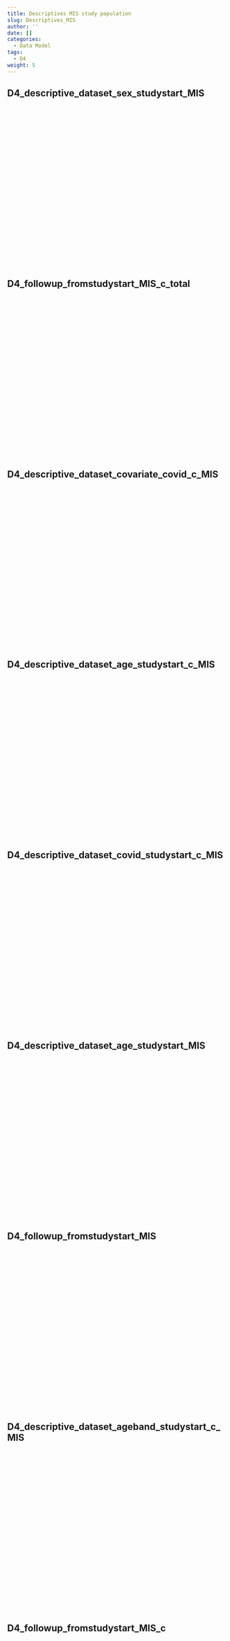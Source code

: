 ```yaml
---
title: Descriptives MIS study population
slug: Descriptives_MIS
author: ''
date: []
categories:
  - Data Model
tags:
  - D4
weight: 5
---
```


<script src="{{< blogdown/postref >}}index.en_files/core-js/shim.min.js"></script>
<script src="{{< blogdown/postref >}}index.en_files/react/react.min.js"></script>
<script src="{{< blogdown/postref >}}index.en_files/react/react-dom.min.js"></script>
<script src="{{< blogdown/postref >}}index.en_files/reactwidget/react-tools.js"></script>
<script src="{{< blogdown/postref >}}index.en_files/htmlwidgets/htmlwidgets.js"></script>
<script src="{{< blogdown/postref >}}index.en_files/reactable-binding/reactable.js"></script>
## D4_descriptive_dataset_sex_studystart_MIS
<div align="center">
<div id="htmlwidget-1" class="reactable html-widget" style="width:auto;height:300px;"></div>
<script type="application/json" data-for="htmlwidget-1">{"x":{"tag":{"name":"Reactable","attribs":{"data":{"Name":["Datasource","Sex_male","Sex_female"],"Description":[null,"Number of subjects","Number of subjects"],"format":["character","integer","integer"],"vocabulary":["ARS BIFAP CPRD PHARMO",null,null],"comments":[null,null,null]},"columns":[{"accessor":"Name","name":"Name","type":"character"},{"accessor":"Description","name":"Description","type":"character"},{"accessor":"format","name":"format","type":"character"},{"accessor":"vocabulary","name":"vocabulary","type":"character"},{"accessor":"comments","name":"comments","type":"logical"}],"sortable":false,"searchable":true,"defaultPageSize":3,"paginationType":"numbers","showPageInfo":true,"minRows":1,"highlight":true,"bordered":true,"striped":true,"style":{"maxWidth":650},"height":"300px","dataKey":"a7f88a8df276cb194c5f8c5bfc0d3e8f","key":"a7f88a8df276cb194c5f8c5bfc0d3e8f"},"children":[]},"class":"reactR_markup"},"evals":[],"jsHooks":[]}</script>
<br/>
<br/>
<br/>
<br/>
</div>

## D4_followup_fromstudystart_MIS_c_total
<div align="center">
<div id="htmlwidget-2" class="reactable html-widget" style="width:auto;height:300px;"></div>
<script type="application/json" data-for="htmlwidget-2">{"x":{"tag":{"name":"Reactable","attribs":{"data":{"Name":["total"],"Description":[null],"format":["integer"],"vocabulary":[null],"comments":[null]},"columns":[{"accessor":"Name","name":"Name","type":"character"},{"accessor":"Description","name":"Description","type":"logical"},{"accessor":"format","name":"format","type":"character"},{"accessor":"vocabulary","name":"vocabulary","type":"logical"},{"accessor":"comments","name":"comments","type":"logical"}],"sortable":false,"searchable":true,"defaultPageSize":1,"paginationType":"numbers","showPageInfo":true,"minRows":1,"highlight":true,"bordered":true,"striped":true,"style":{"maxWidth":650},"height":"300px","dataKey":"b6f17e3a19306a8116be2232c474c0c2","key":"b6f17e3a19306a8116be2232c474c0c2"},"children":[]},"class":"reactR_markup"},"evals":[],"jsHooks":[]}</script>
<br/>
<br/>
<br/>
<br/>
</div>

## D4_descriptive_dataset_covariate_covid_c_MIS
<div align="center">
<div id="htmlwidget-3" class="reactable html-widget" style="width:auto;height:300px;"></div>
<script type="application/json" data-for="htmlwidget-3">{"x":{"tag":{"name":"Reactable","attribs":{"data":{"Name":["Datasource","risk_factor","immunosuppressants","any_risk_factors"],"Description":[null,"CV Cancer CLD HIV CKD Diabetes Obesity Sicklecell ;","proxy drug prior to date_vax1",null],"format":["character","integer","integer","integer"],"vocabulary":["ARS BIFAP CPRD PHARMO","Sum yes","Sum yes",null],"comments":[null,null,null,null]},"columns":[{"accessor":"Name","name":"Name","type":"character"},{"accessor":"Description","name":"Description","type":"character"},{"accessor":"format","name":"format","type":"character"},{"accessor":"vocabulary","name":"vocabulary","type":"character"},{"accessor":"comments","name":"comments","type":"logical"}],"sortable":false,"searchable":true,"defaultPageSize":4,"paginationType":"numbers","showPageInfo":true,"minRows":1,"highlight":true,"bordered":true,"striped":true,"style":{"maxWidth":650},"height":"300px","dataKey":"14377abdc35aaea4fc00f7a64306afbe","key":"14377abdc35aaea4fc00f7a64306afbe"},"children":[]},"class":"reactR_markup"},"evals":[],"jsHooks":[]}</script>
<br/>
<br/>
<br/>
<br/>
</div>

## D4_descriptive_dataset_age_studystart_c_MIS
<div align="center">
<div id="htmlwidget-4" class="reactable html-widget" style="width:auto;height:300px;"></div>
<script type="application/json" data-for="htmlwidget-4">{"x":{"tag":{"name":"Reactable","attribs":{"data":{"Name":["Datasource","Followup","Age_P25","Age_P50","Age_p75","Age_mean","Age_min","Age_max"],"Description":[null,"Person days of follow-up summed across all subjects in the study population (study_exit-study_entry)","Age at entry of cohort, 25th percentile of distribution","Age at entry of cohort, 50th percentile of distribution","Age at entry of cohort, 75th percentile of distribution","Age at entry of cohort, mean of distribution","Age at entry of cohort, minimum of distribution","Age at entry of cohort, maximum of distribution"],"format":["character","numeric","Numeric (in years), no decimals","Numeric (in years), 2 decimals","Numeric (in years), 2 decimals","Numeric (in years), 2 decimals","Numeric (in years), 2 decimals","Numeric (in years), 2 decimals"],"vocabulary":["ARS BIFAP CPRD PHARMO",null,null,null,null,null,null,null],"comments":[null,null,null,null,null,null,null,null]},"columns":[{"accessor":"Name","name":"Name","type":"character"},{"accessor":"Description","name":"Description","type":"character"},{"accessor":"format","name":"format","type":"character"},{"accessor":"vocabulary","name":"vocabulary","type":"character"},{"accessor":"comments","name":"comments","type":"logical"}],"sortable":false,"searchable":true,"defaultPageSize":8,"paginationType":"numbers","showPageInfo":true,"minRows":1,"highlight":true,"bordered":true,"striped":true,"style":{"maxWidth":650},"height":"300px","dataKey":"e0160b90eb5d8a89940e7eaad2362c27","key":"e0160b90eb5d8a89940e7eaad2362c27"},"children":[]},"class":"reactR_markup"},"evals":[],"jsHooks":[]}</script>
<br/>
<br/>
<br/>
<br/>
</div>

## D4_descriptive_dataset_covid_studystart_c_MIS
<div align="center">
<div id="htmlwidget-5" class="reactable html-widget" style="width:auto;height:300px;"></div>
<script type="application/json" data-for="htmlwidget-5">{"x":{"tag":{"name":"Reactable","attribs":{"data":{"Name":["Datasource","2020-04","2020-05","2020-06","2020-07","2020-09","2020-10","2020-11","2020-12","2021-01","2021-02","2021-03","2021-04","2021-05"],"Description":["character","integer","integer","integer","integer","integer","integer","integer","integer","integer","integer","integer","integer","integer"],"format":[null,null,null,null,null,null,null,null,null,null,null,null,null,null],"vocabulary":[null,null,null,null,null,null,null,null,null,null,null,null,null,null],"comments":[null,null,null,null,null,null,null,null,null,null,null,null,null,null]},"columns":[{"accessor":"Name","name":"Name","type":"character"},{"accessor":"Description","name":"Description","type":"character"},{"accessor":"format","name":"format","type":"logical"},{"accessor":"vocabulary","name":"vocabulary","type":"logical"},{"accessor":"comments","name":"comments","type":"logical"}],"sortable":false,"searchable":true,"defaultPageSize":14,"paginationType":"numbers","showPageInfo":true,"minRows":1,"highlight":true,"bordered":true,"striped":true,"style":{"maxWidth":650},"height":"300px","dataKey":"f48a21900d1b76ddb89dcc2b00ea3c69","key":"f48a21900d1b76ddb89dcc2b00ea3c69"},"children":[]},"class":"reactR_markup"},"evals":[],"jsHooks":[]}</script>
<br/>
<br/>
<br/>
<br/>
</div>

## D4_descriptive_dataset_age_studystart_MIS
<div align="center">
<div id="htmlwidget-6" class="reactable html-widget" style="width:auto;height:300px;"></div>
<script type="application/json" data-for="htmlwidget-6">{"x":{"tag":{"name":"Reactable","attribs":{"data":{"Name":["Datasource","Followup","Age_P25","Age_P50","Age_p75","Age_mean","Age_min","Age_max"],"Description":[null,"Person days of follow-up summed across all subjects in the study population (study_exit-study_entry)","Age at entry of cohort, 25th percentile of distribution","Age at entry of cohort, 50th percentile of distribution","Age at entry of cohort, 75th percentile of distribution","Age at entry of cohort, mean of distribution","Age at entry of cohort, minimum of distribution","Age at entry of cohort, maximum of distribution"],"format":["character","numeric","Numeric (in years), no decimals","Numeric (in years), 2 decimals","Numeric (in years), 2 decimals","Numeric (in years), 2 decimals","Numeric (in years), 2 decimals","Numeric (in years), 2 decimals"],"vocabulary":["ARS BIFAP CPRD PHARMO",null,null,null,null,null,null,null],"comments":[null,null,null,null,null,null,null,null]},"columns":[{"accessor":"Name","name":"Name","type":"character"},{"accessor":"Description","name":"Description","type":"character"},{"accessor":"format","name":"format","type":"character"},{"accessor":"vocabulary","name":"vocabulary","type":"character"},{"accessor":"comments","name":"comments","type":"logical"}],"sortable":false,"searchable":true,"defaultPageSize":8,"paginationType":"numbers","showPageInfo":true,"minRows":1,"highlight":true,"bordered":true,"striped":true,"style":{"maxWidth":650},"height":"300px","dataKey":"e0160b90eb5d8a89940e7eaad2362c27","key":"e0160b90eb5d8a89940e7eaad2362c27"},"children":[]},"class":"reactR_markup"},"evals":[],"jsHooks":[]}</script>
<br/>
<br/>
<br/>
<br/>
</div>

## D4_followup_fromstudystart_MIS
<div align="center">
<div id="htmlwidget-7" class="reactable html-widget" style="width:auto;height:300px;"></div>
<script type="application/json" data-for="htmlwidget-7">{"x":{"tag":{"name":"Reactable","attribs":{"data":{"Name":["Datasource","Followup_males","Followup_females","AgeCat_0-4","AgeCat_5-11","AgeCat_12-17","AgeCat_18-24","AgeCat_25-29","AgeCat_30-39","AgeCat_40-49","AgeCat_50-59","AgeCat_60-69","AgeCat_70-79","Agecat_80+"],"Description":[null,"Follow_up days for males","Follow_up days for females","Follow_up days population 0-4 years of age at cohort entry","Follow_up days population 5-11 years of age at cohort entry","Follow_up days population 12-17 years of age at cohort entry","Follow_up days population 18-24 years of age at cohort entry","Follow_up days population 25-29 years of age at cohort entry","Follow_up days population 30-39 years of age at cohort entry","Follow_up days population 40-49 years of age at cohort entry","Follow_up days population 50-59 years of age at cohort entry","Follow_up days population 60-69 years of age at cohort entry","Follow_up days population 70-79 years of age at cohort entry","Follow_up days population 80+ years of age at cohort entry"],"format":["character","Numeric","Numeric","Integer","Integer","Integer","Integer","Integer","Integer","Integer","Integer","Integer","Integer","Integer"],"vocabulary":[null,"Days between End_fup_study-Start_fup_study for males","Days between End_fup_study-Start_fup_study for females",null,null,null,null,null,null,null,null,null,null,null],"comments":[null,null,null,null,null,null,null,null,null,null,null,null,null,null]},"columns":[{"accessor":"Name","name":"Name","type":"character"},{"accessor":"Description","name":"Description","type":"character"},{"accessor":"format","name":"format","type":"character"},{"accessor":"vocabulary","name":"vocabulary","type":"character"},{"accessor":"comments","name":"comments","type":"logical"}],"sortable":false,"searchable":true,"defaultPageSize":14,"paginationType":"numbers","showPageInfo":true,"minRows":1,"highlight":true,"bordered":true,"striped":true,"style":{"maxWidth":650},"height":"300px","dataKey":"f01c89d89f0ce588a17a54b8c98c09c7","key":"f01c89d89f0ce588a17a54b8c98c09c7"},"children":[]},"class":"reactR_markup"},"evals":[],"jsHooks":[]}</script>
<br/>
<br/>
<br/>
<br/>
</div>

## D4_descriptive_dataset_ageband_studystart_c_MIS
<div align="center">
<div id="htmlwidget-8" class="reactable html-widget" style="width:auto;height:300px;"></div>
<script type="application/json" data-for="htmlwidget-8">{"x":{"tag":{"name":"Reactable","attribs":{"data":{"Name":["Datasource","Type_vax1","AgeCat_0-4","AgeCat_5-11","AgeCat_12-17","AgeCat_18-24","AgeCat_25-29","AgeCat_30-39","AgeCat_40-49","AgeCat_50-59","AgeCat_60-69","AgeCat_70-79","Agecat_80+"],"Description":[null,"Type vaccine dose 1","Number of subjects start vaccination age_vax 12-15","Number of subjects start vaccination age_vax 12-16","Number of subjects start vaccination age_vax 12-17","Number of subjects start vaccination age_vax1 18-24","Number of subjects start vaccination age_vax1 25-29","Number of subjects start vaccination age_vax1 30-39","Number of subjects start vaccination age_vax1 40-49","Number of subjects start vaccination age_vax1 50-59","Number of subjects start vaccination age_vax1 60-69","Number of subjects start vaccination age_vax1 70-79","Number of subjects start vaccination age_vax1 80+"],"format":["character","character","Integer","Integer","Integer","Integer","Integer","Integer","Integer","Integer","Integer","Integer","Integer"],"vocabulary":[null,null,null,null,null,null,null,null,null,null,null,null,null],"comments":[null,null,null,null,null,null,null,null,null,null,null,null,null]},"columns":[{"accessor":"Name","name":"Name","type":"character"},{"accessor":"Description","name":"Description","type":"character"},{"accessor":"format","name":"format","type":"character"},{"accessor":"vocabulary","name":"vocabulary","type":"logical"},{"accessor":"comments","name":"comments","type":"logical"}],"sortable":false,"searchable":true,"defaultPageSize":13,"paginationType":"numbers","showPageInfo":true,"minRows":1,"highlight":true,"bordered":true,"striped":true,"style":{"maxWidth":650},"height":"300px","dataKey":"8397b0bdfd16d84a29f1fef27809bda4","key":"8397b0bdfd16d84a29f1fef27809bda4"},"children":[]},"class":"reactR_markup"},"evals":[],"jsHooks":[]}</script>
<br/>
<br/>
<br/>
<br/>
</div>

## D4_followup_fromstudystart_MIS_c
<div align="center">
<div id="htmlwidget-9" class="reactable html-widget" style="width:auto;height:300px;"></div>
<script type="application/json" data-for="htmlwidget-9">{"x":{"tag":{"name":"Reactable","attribs":{"data":{"Name":["Datasource","AgeCat_0-4","AgeCat_5-11","AgeCat_12-17","AgeCat_18-24","AgeCat_25-29","AgeCat_30-39","AgeCat_40-49","AgeCat_50-59","AgeCat_60-69","AgeCat_70-79","Agecat_80+"],"Description":[null,"Follow_up days population 0-4 years of age at cohort entry","Follow_up days population 5-11 years of age at cohort entry","Follow_up days population 12-17 years of age at cohort entry","Follow_up days population 18-24 years of age at cohort entry","Follow_up days population 25-29 years of age at cohort entry","Follow_up days population 30-39 years of age at cohort entry","Follow_up days population 40-49 years of age at cohort entry","Follow_up days population 50-59 years of age at cohort entry","Follow_up days population 60-69 years of age at cohort entry","Follow_up days population 70-79 years of age at cohort entry","Follow_up days population 80+ years of age at cohort entry"],"format":["character","Integer","Integer","Integer","Integer","Integer","Integer","Integer","Integer","Integer","Integer","Integer"],"vocabulary":[null,null,null,null,null,null,null,null,null,null,null,null],"comments":[null,null,null,null,null,null,null,null,null,null,null,null]},"columns":[{"accessor":"Name","name":"Name","type":"character"},{"accessor":"Description","name":"Description","type":"character"},{"accessor":"format","name":"format","type":"character"},{"accessor":"vocabulary","name":"vocabulary","type":"logical"},{"accessor":"comments","name":"comments","type":"logical"}],"sortable":false,"searchable":true,"defaultPageSize":12,"paginationType":"numbers","showPageInfo":true,"minRows":1,"highlight":true,"bordered":true,"striped":true,"style":{"maxWidth":650},"height":"300px","dataKey":"d9fe999300ca446e756e0b5dc708e217","key":"d9fe999300ca446e756e0b5dc708e217"},"children":[]},"class":"reactR_markup"},"evals":[],"jsHooks":[]}</script>
<br/>
<br/>
<br/>
<br/>
</div>

## D4_descriptive_dataset_ageband_studystart_MIS
<div align="center">
<div id="htmlwidget-10" class="reactable html-widget" style="width:auto;height:300px;"></div>
<script type="application/json" data-for="htmlwidget-10">{"x":{"tag":{"name":"Reactable","attribs":{"data":{"Name":["Datasource","Type_vax1","AgeCat_0-4","AgeCat_5-11","AgeCat_12-17","AgeCat_18-24","AgeCat_25-29","AgeCat_30-39","AgeCat_40-49","AgeCat_50-59","AgeCat_60-69","AgeCat_70-79","Agecat_80+"],"Description":[null,"Type vaccine dose 1","Number of subjects start vaccination age_vax 12-15","Number of subjects start vaccination age_vax 12-16","Number of subjects start vaccination age_vax 12-17","Number of subjects start vaccination age_vax1 18-24","Number of subjects start vaccination age_vax1 25-29","Number of subjects start vaccination age_vax1 30-39","Number of subjects start vaccination age_vax1 40-49","Number of subjects start vaccination age_vax1 50-59","Number of subjects start vaccination age_vax1 60-69","Number of subjects start vaccination age_vax1 70-79","Number of subjects start vaccination age_vax1 80+"],"format":["character","character","Integer","Integer","Integer","Integer","Integer","Integer","Integer","Integer","Integer","Integer","Integer"],"vocabulary":[null,null,null,null,null,null,null,null,null,null,null,null,null],"comments":[null,null,null,null,null,null,null,null,null,null,null,null,null]},"columns":[{"accessor":"Name","name":"Name","type":"character"},{"accessor":"Description","name":"Description","type":"character"},{"accessor":"format","name":"format","type":"character"},{"accessor":"vocabulary","name":"vocabulary","type":"logical"},{"accessor":"comments","name":"comments","type":"logical"}],"sortable":false,"searchable":true,"defaultPageSize":13,"paginationType":"numbers","showPageInfo":true,"minRows":1,"highlight":true,"bordered":true,"striped":true,"style":{"maxWidth":650},"height":"300px","dataKey":"8397b0bdfd16d84a29f1fef27809bda4","key":"8397b0bdfd16d84a29f1fef27809bda4"},"children":[]},"class":"reactR_markup"},"evals":[],"jsHooks":[]}</script>
<br/>
<br/>
<br/>
<br/>
</div>

## D4_descriptive_dataset_covariate_studystart_MIS
<div align="center">
<div id="htmlwidget-11" class="reactable html-widget" style="width:auto;height:300px;"></div>
<script type="application/json" data-for="htmlwidget-11">{"x":{"tag":{"name":"Reactable","attribs":{"data":{"Name":["Datasource","risk_factor","immunosuppressants","any_risk_factors"],"Description":[null,"CV Cancer CLD HIV CKD Diabetes Obesity Sicklecell ;","proxy drug prior to date_vax1",null],"format":["character","integer","integer","integer"],"vocabulary":["ARS BIFAP CPRD PHARMO","Sum yes","Sum yes",null],"comments":[null,null,null,null]},"columns":[{"accessor":"Name","name":"Name","type":"character"},{"accessor":"Description","name":"Description","type":"character"},{"accessor":"format","name":"format","type":"character"},{"accessor":"vocabulary","name":"vocabulary","type":"character"},{"accessor":"comments","name":"comments","type":"logical"}],"sortable":false,"searchable":true,"defaultPageSize":4,"paginationType":"numbers","showPageInfo":true,"minRows":1,"highlight":true,"bordered":true,"striped":true,"style":{"maxWidth":650},"height":"300px","dataKey":"14377abdc35aaea4fc00f7a64306afbe","key":"14377abdc35aaea4fc00f7a64306afbe"},"children":[]},"class":"reactR_markup"},"evals":[],"jsHooks":[]}</script>
<br/>
<br/>
<br/>
<br/>
</div>
